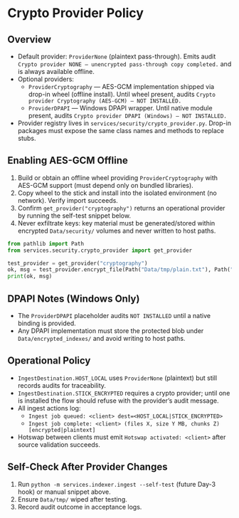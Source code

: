 # Crypto Provider Policy

## Overview
- Default provider: `ProviderNone` (plaintext pass-through). Emits audit `Crypto provider NONE — unencrypted pass-through copy completed.` and is always available offline.
- Optional providers:
  - `ProviderCryptography` — AES-GCM implementation shipped via drop-in wheel (offline install). Until wheel present, audits `Crypto provider Cryptography (AES-GCM) — NOT INSTALLED.`
  - `ProviderDPAPI` — Windows DPAPI wrapper. Until native module present, audits `Crypto provider DPAPI (Windows) — NOT INSTALLED.`
- Provider registry lives in `services/security/crypto_provider.py`. Drop-in packages must expose the same class names and methods to replace stubs.

## Enabling AES-GCM Offline
1. Build or obtain an offline wheel providing `ProviderCryptography` with AES-GCM support (must depend only on bundled libraries).
2. Copy wheel to the stick and install into the isolated environment (no network). Verify import succeeds.
3. Confirm `get_provider("cryptography")` returns an operational provider by running the self-test snippet below.
4. Never exfiltrate keys: key material must be generated/stored within encrypted `Data/security/` volumes and never written to host paths.

```python
from pathlib import Path
from services.security.crypto_provider import get_provider

test_provider = get_provider("cryptography")
ok, msg = test_provider.encrypt_file(Path("Data/tmp/plain.txt"), Path("Data/tmp/plain.txt.enc"))
print(ok, msg)
```

## DPAPI Notes (Windows Only)
- The `ProviderDPAPI` placeholder audits `NOT INSTALLED` until a native binding is provided.
- Any DPAPI implementation must store the protected blob under `Data/encrypted_indexes/` and avoid writing to host paths.

## Operational Policy
- `IngestDestination.HOST_LOCAL` uses `ProviderNone` (plaintext) but still records audits for traceability.
- `IngestDestination.STICK_ENCRYPTED` requires a crypto provider; until one is installed the flow should refuse with the provider’s audit message.
- All ingest actions log:
  - `Ingest job queued: <client> dest=<HOST_LOCAL|STICK_ENCRYPTED>`
  - `Ingest job complete: <client> (files X, size Y MB, chunks Z) [encrypted|plaintext]`
- Hotswap between clients must emit `Hotswap activated: <client>` after source validation succeeds.

## Self-Check After Provider Changes
1. Run `python -m services.indexer.ingest --self-test` (future Day-3 hook) or manual snippet above.
2. Ensure `Data/tmp/` wiped after testing.
3. Record audit outcome in acceptance logs.
